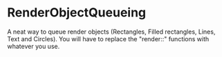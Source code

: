 # RenderObjectQueueing
A neat way to queue render objects (Rectangles, Filled rectangles, Lines, Text and Circles). You will have to replace the "render::" functions with whatever you use.
